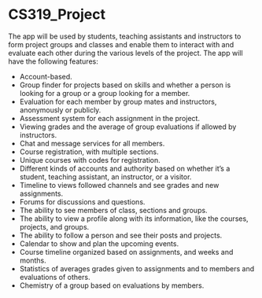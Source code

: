 # CS319_Project

The app will be used by students, teaching assistants and instructors to form project groups and classes and enable them to interact with and evaluate each other during the various levels of the project.
The app will have the  following features:

  - Account-based.
  - Group finder for projects based on skills and whether a person is looking for a group or a group looking for a member.
  - Evaluation for each member by group mates and instructors, anonymously or publicly.
  - Assessment system for each assignment in the project. 
  - Viewing grades and the average of group evaluations if allowed by instructors.
  - Chat and message services for all members.
  - Course registration, with multiple sections.
  - Unique courses with codes for registration. 
  - Different kinds of accounts and authority based on whether it’s a student, teaching assistant, an instructor, or a visitor.
  - Timeline to views followed channels and see grades and new assignments.
  - Forums for discussions and questions.
  - The ability to see members of class, sections and groups. 
  - The ability to view a profile along with its information, like the courses, projects, and groups. 
  - The ability to follow a person and see their posts and projects.
  - Calendar to show and plan the upcoming events.
  - Course timeline organized based on assignments, and weeks and months.
  - Statistics of averages grades given to assignments and to members and evaluations of others.
  - Chemistry of a group based on evaluations by members.
